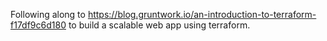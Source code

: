Following along to https://blog.gruntwork.io/an-introduction-to-terraform-f17df9c6d180 to build a scalable web app using terraform.
